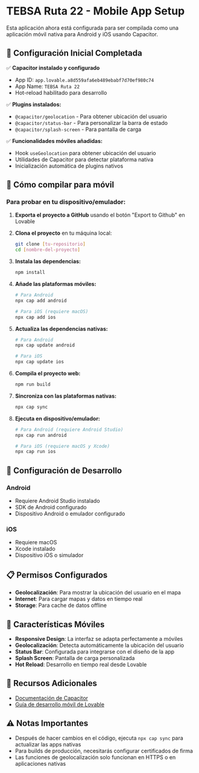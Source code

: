 # TEBSA Ruta 22 - Mobile App Setup

Esta aplicación ahora está configurada para ser compilada como una aplicación móvil nativa para Android y iOS usando Capacitor.

## 🚀 Configuración Inicial Completada

✅ **Capacitor instalado y configurado**
- App ID: `app.lovable.a8d559afa6eb489ebabf7d70ef980c74`
- App Name: `TEBSA Ruta 22`
- Hot-reload habilitado para desarrollo

✅ **Plugins instalados:**
- `@capacitor/geolocation` - Para obtener ubicación del usuario
- `@capacitor/status-bar` - Para personalizar la barra de estado
- `@capacitor/splash-screen` - Para pantalla de carga

✅ **Funcionalidades móviles añadidas:**
- Hook `useGeolocation` para obtener ubicación del usuario
- Utilidades de Capacitor para detectar plataforma nativa
- Inicialización automática de plugins nativos

## 📱 Cómo compilar para móvil

### Para probar en tu dispositivo/emulador:

1. **Exporta el proyecto a GitHub** usando el botón "Export to Github" en Lovable
2. **Clona el proyecto** en tu máquina local:
   ```bash
   git clone [tu-repositorio]
   cd [nombre-del-proyecto]
   ```

3. **Instala las dependencias:**
   ```bash
   npm install
   ```

4. **Añade las plataformas móviles:**
   ```bash
   # Para Android
   npx cap add android
   
   # Para iOS (requiere macOS)
   npx cap add ios
   ```

5. **Actualiza las dependencias nativas:**
   ```bash
   # Para Android
   npx cap update android
   
   # Para iOS
   npx cap update ios
   ```

6. **Compila el proyecto web:**
   ```bash
   npm run build
   ```

7. **Sincroniza con las plataformas nativas:**
   ```bash
   npx cap sync
   ```

8. **Ejecuta en dispositivo/emulador:**
   ```bash
   # Para Android (requiere Android Studio)
   npx cap run android
   
   # Para iOS (requiere macOS y Xcode)
   npx cap run ios
   ```

## 🔧 Configuración de Desarrollo

### Android
- Requiere Android Studio instalado
- SDK de Android configurado
- Dispositivo Android o emulador configurado

### iOS
- Requiere macOS
- Xcode instalado
- Dispositivo iOS o simulador

## 📋 Permisos Configurados

- **Geolocalización**: Para mostrar la ubicación del usuario en el mapa
- **Internet**: Para cargar mapas y datos en tiempo real
- **Storage**: Para cache de datos offline

## 🎨 Características Móviles

- **Responsive Design**: La interfaz se adapta perfectamente a móviles
- **Geolocalización**: Detecta automáticamente la ubicación del usuario
- **Status Bar**: Configurada para integrarse con el diseño de la app
- **Splash Screen**: Pantalla de carga personalizada
- **Hot Reload**: Desarrollo en tiempo real desde Lovable

## 📖 Recursos Adicionales

- [Documentación de Capacitor](https://capacitorjs.com/docs)
- [Guía de desarrollo móvil de Lovable](https://lovable.dev/blogs/TODO)

## ⚠️ Notas Importantes

- Después de hacer cambios en el código, ejecuta `npx cap sync` para actualizar las apps nativas
- Para builds de producción, necesitarás configurar certificados de firma
- Las funciones de geolocalización solo funcionan en HTTPS o en aplicaciones nativas